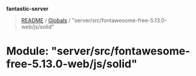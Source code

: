 **fantastic-server**

> [README](../README.md) / [Globals](../globals.md) / "server/src/fontawesome-free-5.13.0-web/js/solid"

# Module: "server/src/fontawesome-free-5.13.0-web/js/solid"
